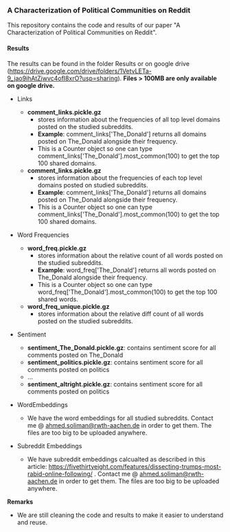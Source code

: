 ### A Characterization of Political Communities on Reddit
This repository contains the code and results of our paper "A Characterization of Political Communities on Reddit".


#### Results
The results can be found in the folder Results or on google drive (https://drive.google.com/drive/folders/1VetvLETa-9_jao9ihAtZjwvc4ofI8xrO?usp=sharing). 
**Files > 100MB are only available on google drive.**

- Links
  * **comment_links.pickle.gz** 
    + stores information about the frequencies of all top level domains posted on the studied subreddits.  
    + **Example**: comment_links['The_Donald'] returns all domains posted on The_Donald alongside their frequency. 
    + This is a Counter object so one can type comment_links['The_Donald'].most_common(100) to get the top 100 shared domains. 
  * **comment_links.pickle.gz** 
    + stores information about the frequencies of each top level domains posted on studied subreddits.  
    + **Example**: comment_links['The_Donald'] returns all domains posted on The_Donald alongside their frequency. 
    + This is a Counter object so one can type comment_links['The_Donald'].most_common(100) to get the top 100 shared domains. 
  
- Word Frequencies
  * **word_freq.pickle.gz** 
     + stores information about the relative count of all words posted on the studied subreddits.  
     + **Example**: word_freq['The_Donald'] returns all words posted on The_Donald alongside their frequency. 
     + This is a Counter object so one can type word_freq['The_Donald'].most_common(100) to get the top 100 shared words. 
   * **word_freq_unique.pickle.gz** 
     + stores information about the relative diff count of all words posted on the studied subreddits.
     
- Sentiment 
  * **sentiment_The_Donald.pickle.gz**: contains sentiment score for all comments posted on The_Donald
  * **sentiment_politics.pickle.gz**: contains sentiment score for all comments posted on politics
  * ...
  * **sentiment_altright.pickle.gz**: contains sentiment score for all comments posted on politics

 
- WordEmbeddings
  * We have the word embeddings for all studied subreddits. Contact me @ ahmed.soliman@rwth-aachen.de in order to get them. The files are too big to be uploaded anywhere.
 
- Subreddit Embeddings
  * We have subreddit embeddings calcualted as described in this article: https://fivethirtyeight.com/features/dissecting-trumps-most-rabid-online-following/ . Contact me @ ahmed.soliman@rwth-aachen.de in order to get them. The files are too big to be uploaded anywhere.

**Remarks** 
- We are still cleaning the code and results to make it easier to understand and reuse. 

